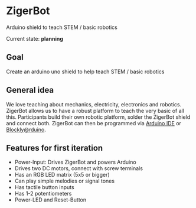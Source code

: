 # ZigerBot
Arduino shield to teach STEM / basic robotics

Current state: **planning**

## Goal
Create an arduino uno shield to help teach STEM / basic robotics

## General idea
We love teaching about mechanics, electricity, electronics and robotics. ZigerBot allows us to have a robust platform to teach the very basic of all this. Participants build their own robotic platform, solder the ZigerBot shield and connect both. ZigerBot can then be programmed via [Arduino IDE](www.arduino.cc) or [Blockly@rduino](http://technologiescollege.github.io/Blockly-at-rduino/index.html).

## Features for first iteration
- Power-Input: Drives ZigerBot and powers Arduino
- Drives two DC motors, connect with screw terminals
- Has an RGB LED matrix (5x5 or bigger)
- Can play simple melodies or signal tones 
- Has tactile button inputs
- Has 1-2 potentiometers
- Power-LED and Reset-Button
